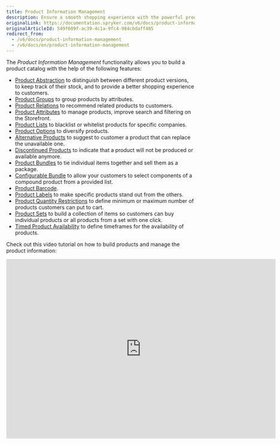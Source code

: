 ```yaml
---
title: Product Information Management
description: Ensure a smooth shopping experience with the powerful product management features that allow you to create a neat and fully customized product catalog.
originalLink: https://documentation.spryker.com/v6/docs/product-information-management
originalArticleId: 549f609f-ac39-4c1a-9fc4-984cbdaff485
redirect_from:
  - /v6/docs/product-information-management
  - /v6/docs/en/product-information-management
---
```


The *Product Information Management* functionality allows you to build a product catalog with the help of the following features:

* [Product Abstraction](docs\scos\user\features\202009.0\product\product-feature-overview\product-overview.md) to distinguish between different product versions, to keep track of their stock, and to provide a better shopping experience to customers.
* [Product Groups](/docs/scos/user/features/{{page.version}}/product-groups/product-groups.html) to group products by attributes.
* [Product Relations](/docs/scos/user/features/{{page.version}}/product-relations/product-relations.html) to recommend related products to customers.
* [Product Attributes](docs\scos\user\features\202009.0\product\product-feature-overview\product-overview.md) to manage products, improve search and filtering on the Storefront.
* [Product Lists](/docs/scos/user/features/{{page.version}}/product-lists/product-lists.html) to blacklist or whitelist products for specific companies.
* [Product Options](/docs/scos/user/features/{{page.version}}/product-options/product-options.html) to diversify products.
* [Alternative Products](/docs/scos/user/features/{{page.version}}/alternative-products/alternative-products.html) to suggest to customer a product that can replace the unavailable one.
* [Discontinued Products](docs\scos\user\features\202009.0\product\product-feature-overview\discontinued-product-overview.md) to indicate that a product will not be produced or available anymore.
* [Product Bundles](/docs/scos/user/features/{{page.version}}/product-bundles/product-bundles.html) to tie individual items together and sell them as a package.
* [Configurable Bundle](/docs/scos/user/features/{{page.version}}/configurable-bundle/configurable-bundle.html) to allow your customers to select components of a compound product from a provided list.
* [Product Barcode](/docs/scos/user/features/{{page.version}}/product-barcode/product-barcode.html).
* [Product Labels](/docs/scos/user/features/{{page.version}}/product-labels/product-labels.html) to make specific products stand out from the others.
* [Product Quantity Restrictions](docs\scos\user\features\202009.0\non-splittable-products\non-splittable-products-feature-overview.md) to define minimum or maximum number of products customers can put to cart.
* [Product Sets](/docs/scos/user/features/{{page.version}}/product-sets/product-sets.html) to build a collection of items so customers can buy individual products or all products from a set with one click.
* [Timed Product Availability](docs\scos\user\features\202009.0\product\product-feature-overview\timed-product-availability-overview.md) to define timeframes for the availability of products.

Check out this video tutorial on how to build products and manage the product information:

<iframe src="https://spryker.wistia.com/medias/5but6m8r57" title="Product Information Management" allowtransparency="true" frameborder="0" scrolling="no" class="wistia_embed" name="wistia_embed" allowfullscreen="0" mozallowfullscreen="0" webkitallowfullscreen="0" oallowfullscreen="0" msallowfullscreen="0" width="720" height="480"></iframe>
